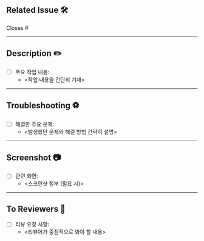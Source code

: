 ## Related Issue 🛠
Closes #<Issue Number>

---

## Description ✏️
- [ ] 주요 작업 내용:
  - <작업 내용을 간단히 기재>

---

## Troubleshooting ⚽️
- [ ] 해결한 주요 문제:
  - <발생했던 문제와 해결 방법 간략히 설명>

---

## Screenshot 📷
- [ ] 관련 화면:
  - <스크린샷 첨부 (필요 시)>

---

## To Reviewers 📢
- [ ] 리뷰 요청 사항:
  - <리뷰어가 중점적으로 봐야 할 내용>
